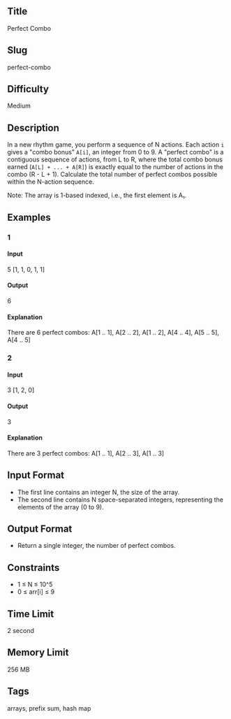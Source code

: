 ## Title

Perfect Combo

## Slug

perfect-combo

## Difficulty

Medium

## Description

In a new rhythm game, you perform a sequence of N actions. Each action `i` gives a "combo bonus" `A[i]`, an integer from 0 to 9.
A "perfect combo" is a contiguous sequence of actions, from L to R, where the total combo bonus earned (`A[L] + ... + A[R]`) is exactly equal to the number of actions in the combo (R - L + 1).
Calculate the total number of perfect combos possible within the N-action sequence.

Note: The array is 1-based indexed, i.e., the first element is A₁.

## Examples

### 1

#### Input

5
[1, 1, 0, 1, 1]

#### Output

6

#### Explanation

There are 6 perfect combos: A[1 .. 1], A[2 .. 2], A[1 .. 2], A[4 .. 4], A[5 .. 5], A[4 .. 5]

### 2

#### Input

3
[1, 2, 0]

#### Output

3

#### Explanation

There are 3 perfect combos: A[1 .. 1], A[2 .. 3], A[1 .. 3]

## Input Format

- The first line contains an integer N, the size of the array. 
- The second line contains N space-separated integers, representing the elements of the array (0 to 9).

## Output Format

- Return a single integer, the number of perfect combos.

## Constraints

- 1 ≤ N ≤ 10^5
- 0 ≤ arr[i] ≤ 9

## Time Limit

2 second

## Memory Limit

256 MB

## Tags

arrays, prefix sum, hash map
